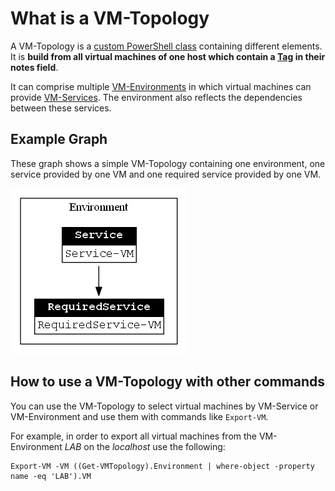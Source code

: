 # What is a VM-Topology

A VM-Topology is a [custom PowerShell class](Classes/Class-VMTopology.md) containing different elements. It is __build from all virtual machines of one host which contain a [Tag](TheTag.md) in their notes field__.

It can comprise multiple [VM-Environments](Classes/Class-VMEnvironment.md) in which virtual machines can provide [VM-Services](Classes/Class-VMService.md). The environment also reflects the dependencies between these services.

## Example Graph

These graph shows a simple VM-Topology containing one environment, one service provided by one VM and one required service provided by one VM.

![VMTopology](images/Example-Topology.png)

## How to use a VM-Topology with other commands

You can use the VM-Topology to select virtual machines by VM-Service or VM-Environment and use them with commands like `Export-VM`.

For example, in order to export all virtual machines from the VM-Environment _LAB_ on the _localhost_ use the following:

    Export-VM -VM ((Get-VMTopology).Environment | where-object -property name -eq 'LAB').VM